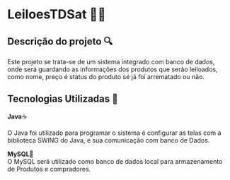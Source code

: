 # LeiloesTDSat 🏦🔨

## Descrição do projeto 🔍
Este projeto se trata-se de um sistema integrado com banco de dados, onde será guardando as informações dos produtos que serão leiloados, como nome, preço é status do produto sé já foi arrematado ou não.




## Tecnologias Utilizadas 🚀

**Java**☕  
  
O Java foi utilizado para programar o sistema é configurar as telas com a biblioteca SWING do Java, e sua comunicação com banco de Dados.

**MySQL**🐬  
O MySQL serã utilizado como banco de dados local para armazenamento de Produtos e compradores.


